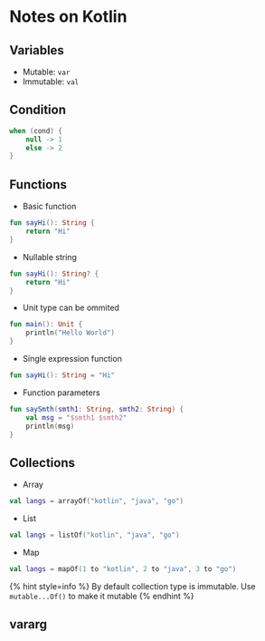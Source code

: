 # Notes on Kotlin 

## Variables

- Mutable: `var`
- Immutable: `val`

## Condition

```kt
when (cond) {
    null -> 1
    else -> 2
}
```

## Functions

- Basic function

```kt
fun sayHi(): String {
    return "Hi"
}
```

- Nullable string

```kt
fun sayHi(): String? {
    return "Hi"
}
```

- Unit type can be ommited

```kt
fun main(): Unit {
    println("Hello World")
}
```

- Single expression function

```kt
fun sayHi(): String = "Hi"
```

- Function parameters

```kt
fun saySmth(smth1: String, smth2: String) {
    val msg = "$smth1 $smth2"
    println(msg)
}
```

## Collections

- Array

```kt
val langs = arrayOf("kotlin", "java", "go")
```

- List

```kt
val langs = listOf("kotlin", "java", "go")
```

- Map

```kt
val langs = mapOf(1 to "kotlin", 2 to "java", 3 to "go")
```

{% hint style=info %}
By default collection type is immutable. Use `mutable...Of()` to make it mutable
{% endhint %}


## vararg

